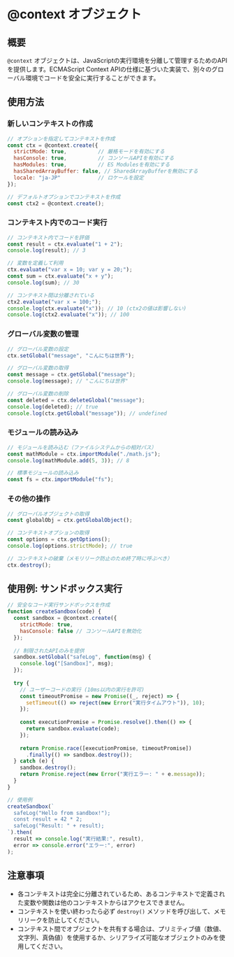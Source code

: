 # @context オブジェクト

## 概要

`@context` オブジェクトは、JavaScriptの実行環境を分離して管理するためのAPIを提供します。ECMAScript Context APIの仕様に基づいた実装で、別々のグローバル環境でコードを安全に実行することができます。

## 使用方法

### 新しいコンテキストの作成

```javascript
// オプションを指定してコンテキストを作成
const ctx = @context.create({
  strictMode: true,          // 厳格モードを有効にする
  hasConsole: true,          // コンソールAPIを有効にする
  hasModules: true,          // ES Modulesを有効にする
  hasSharedArrayBuffer: false, // SharedArrayBufferを無効にする
  locale: "ja-JP"            // ロケールを設定
});

// デフォルトオプションでコンテキストを作成
const ctx2 = @context.create();
```

### コンテキスト内でのコード実行

```javascript
// コンテキスト内でコードを評価
const result = ctx.evaluate("1 + 2");
console.log(result); // 3

// 変数を定義して利用
ctx.evaluate("var x = 10; var y = 20;");
const sum = ctx.evaluate("x + y");
console.log(sum); // 30

// コンテキスト間は分離されている
ctx2.evaluate("var x = 100;");
console.log(ctx.evaluate("x")); // 10 (ctx2の値は影響しない)
console.log(ctx2.evaluate("x")); // 100
```

### グローバル変数の管理

```javascript
// グローバル変数の設定
ctx.setGlobal("message", "こんにちは世界");

// グローバル変数の取得
const message = ctx.getGlobal("message");
console.log(message); // "こんにちは世界"

// グローバル変数の削除
const deleted = ctx.deleteGlobal("message");
console.log(deleted); // true
console.log(ctx.getGlobal("message")); // undefined
```

### モジュールの読み込み

```javascript
// モジュールを読み込む（ファイルシステムからの相対パス）
const mathModule = ctx.importModule("./math.js");
console.log(mathModule.add(5, 3)); // 8

// 標準モジュールの読み込み
const fs = ctx.importModule("fs");
```

### その他の操作

```javascript
// グローバルオブジェクトの取得
const globalObj = ctx.getGlobalObject();

// コンテキストオプションの取得
const options = ctx.getOptions();
console.log(options.strictMode); // true

// コンテキストの破棄（メモリリーク防止のため終了時に呼ぶべき）
ctx.destroy();
```

## 使用例: サンドボックス実行

```javascript
// 安全なコード実行サンドボックスを作成
function createSandbox(code) {
  const sandbox = @context.create({
    strictMode: true,
    hasConsole: false // コンソールAPIを無効化
  });
  
  // 制限されたAPIのみを提供
  sandbox.setGlobal("safeLog", function(msg) {
    console.log("[Sandbox]", msg);
  });
  
  try {
    // ユーザーコードの実行 (10ms以内の実行を許可)
    const timeoutPromise = new Promise((_, reject) => {
      setTimeout(() => reject(new Error("実行タイムアウト")), 10);
    });
    
    const executionPromise = Promise.resolve().then(() => {
      return sandbox.evaluate(code);
    });
    
    return Promise.race([executionPromise, timeoutPromise])
      .finally(() => sandbox.destroy());
  } catch (e) {
    sandbox.destroy();
    return Promise.reject(new Error("実行エラー: " + e.message));
  }
}

// 使用例
createSandbox(`
  safeLog("Hello from sandbox!");
  const result = 42 * 2;
  safeLog("Result: " + result);
`).then(
  result => console.log("実行結果:", result),
  error => console.error("エラー:", error)
);
```

## 注意事項

- 各コンテキストは完全に分離されているため、あるコンテキストで定義された変数や関数は他のコンテキストからはアクセスできません。
- コンテキストを使い終わったら必ず `destroy()` メソッドを呼び出して、メモリリークを防止してください。
- コンテキスト間でオブジェクトを共有する場合は、プリミティブ値（数値、文字列、真偽値）を使用するか、シリアライズ可能なオブジェクトのみを使用してください。 